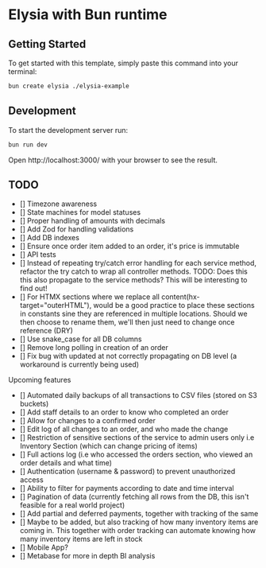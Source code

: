# Elysia with Bun runtime

## Getting Started
To get started with this template, simply paste this command into your terminal:
```bash
bun create elysia ./elysia-example
```

## Development
To start the development server run:
```bash
bun run dev
```

Open http://localhost:3000/ with your browser to see the result.

## TODO
- [] Timezone awareness
- [] State machines for model statuses
- [] Proper handling of amounts with decimals
- [] Add Zod for handling validations
- [] Add DB indexes
- [] Ensure once order item added to an order, it's price is immutable
- [] API tests
- [] Instead of repeating try/catch error handling for each service method, refactor the try catch to wrap all controller methods. TODO: Does this this also propagate to the service methods? This will be interesting to find out!
- [] For HTMX sections where we replace all content(hx-target="outerHTML"), would be a good practice to place these sections in constants sine they are referenced in multiple locations. Should we then choose to rename them, we'll then just need to change once reference (DRY)
- [] Use snake_case for all DB columns
- [] Remove long polling in creation of an order
- [] Fix bug with updated at not correctly propagating on DB level (a workaround is currently being used)

Upcoming features
- [] Automated daily backups of all transactions to CSV files (stored on S3 buckets)
- [] Add staff details to an order to know who completed an order
- [] Allow for changes to a confirmed order
- [] Edit log of all changes to an order, and who made the change
- [] Restriction of sensitive sections of the service to admin users only i.e Inventory Section (which can change pricing of items)
- [] Full actions log (i.e who accessed the orders section, who viewed an order details and what time)
- [] Authentication (username & password) to prevent unauthorized access
- [] Ability to filter for payments according to date and time interval
- [] Pagination of data (currently fetching all rows from the DB, this isn't feasible for a real world project)
- [] Add partial and deferred payments, together with tracking of the same
- [] Maybe to be added, but also tracking of how many inventory items are coming in. This together with order tracking can automate knowing how many inventory items are left in stock
- [] Mobile App?
- [] Metabase for more in depth BI analysis
